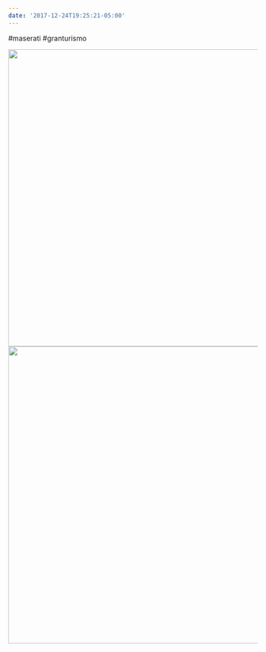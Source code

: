 ```yaml
---
date: '2017-12-24T19:25:21-05:00'
---
```

#maserati #granturismo

<img src="/posts/uploads/2017/40135b6b41.jpg" width="600" height="600" /><img src="/posts/uploads/2017/2c5b5e4a59.jpg" width="600" height="600" />
